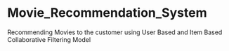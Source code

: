 # Movie_Recommendation_System
Recommending Movies to the customer using User Based and Item Based Collaborative Filtering Model
